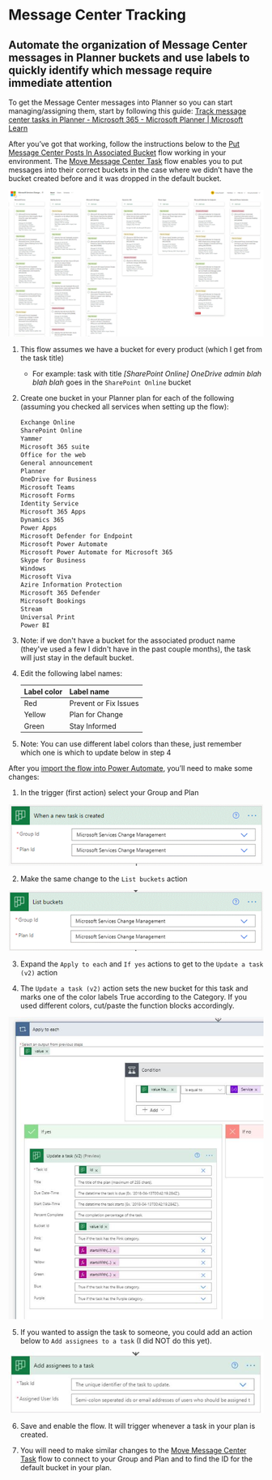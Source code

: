 # Message Center Tracking
## Automate the organization of Message Center messages in Planner buckets and use labels to quickly identify which message require immediate attention
To get the Message Center messages into Planner so you can start managing/assigning them, start by following this guide: [Track message center tasks in Planner - Microsoft 365 - Microsoft Planner | Microsoft Learn](https://learn.microsoft.com/en-us/office365/planner/track-message-center-tasks-planner)

After you’ve got that working, follow the instructions below to the [Put Message Center Posts In Associated Bucket](PutMessageCenterpostsinassociatedbucket.zip) flow working in your environment. The [Move Message Center Task](MoveMessageCenterTasks.zip) flow enables you to put messages into their correct buckets in the case where we didn’t have the bucket created before and it was dropped in the default bucket.

![Planner Buckets](images/PlannerBuckets.gif)

1. This flow assumes we have a bucket for every product (which I get from the task title)

	- For example: task with title *[SharePoint Online] OneDrive admin blah blah blah* goes in the `SharePoint Online` bucket

2. Create one bucket in your Planner plan for each of the following (assuming you checked all services when setting up the flow):
    ```
    Exchange Online
    SharePoint Online
	Yammer
    Microsoft 365 suite
	Office for the web
	General announcement
	Planner
	OneDrive for Business
	Microsoft Teams
	Microsoft Forms
	Identity Service
	Microsoft 365 Apps
	Dynamics 365
	Power Apps
	Microsoft Defender for Endpoint
	Microsoft Power Automate
	Microsoft Power Automate for Microsoft 365
	Skype for Business
    Windows
    Microsoft Viva
    Azire Information Protection
    Microsoft 365 Defender
    Microsoft Bookings
    Stream
    Universal Print
    Power BI
    ```

3. Note: if we don't have a bucket for the associated product name (they've used a few I didn't have in the past couple months), the task will just stay in the default bucket.

4. Edit the following label names:

    | Label color | Label name |
    | --- | --- |
    | Red | Prevent or Fix Issues |
    | Yellow | Plan for Change |
    | Green	| Stay Informed |

5. Note: You can use different label colors than these, just remember which one is which to update below in step 4 
 
After you [import the flow into Power Automate](https://flow.microsoft.com/en-us/blog/import-export-bap-packages/), you’ll need to make some changes:
 
1. In the trigger (first action) select your Group and Plan

![Planner Tigger](images/Trigger.gif)

2. Make the same change to the `List buckets` action

![Planner List Buckets](images/ListBuckets.gif)

3. Expand the `Apply to each` and `If yes` actions to get to the `Update a task (v2)` action
	 
4. The `Update a task (v2)` action sets the new bucket for this task and marks one of the color labels True according to the Category. If you used different colors, cut/paste the function blocks accordingly.

![Planner Update a task](images/UpdateTask.jpg)
 
5. If you wanted to assign the task to someone, you could add an action below to `Add assignees to a task` (I did NOT do this yet).

![Planner Add assignees to a task](images/AddAssignees.jpg)
	 
6. Save and enable the flow. It will trigger whenever a task in your plan is created.

7. You will need to make similar changes to the [Move Message Center Task](MoveMessageCenterTasks.zip) flow to connect to your Group and Plan and to find the ID for the default bucket in your plan.
